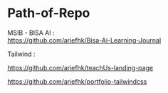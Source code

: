 # Path-of-Repo

MSIB - BISA AI : <br>
https://github.com/ariefhk/Bisa-Ai-Learning-Journal

Tailwind : <br>
[^1]: ![Ngaos Web](https://github.com/ariefhk/tailwind-ngaos)

https://github.com/ariefhk/teachUs-landing-page

https://github.com/ariefhk/portfolio-tailwindcss
